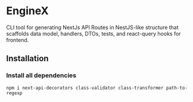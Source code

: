 # EngineX

CLI tool for generating NextJs API Routes in NestJS-like structure that scaffolds data model, handlers, DTOs, tests, and react-query hooks for frontend.

## Installation

### Install all dependencies

`npm i next-api-decorators class-validator class-transformer path-to-regexp`
